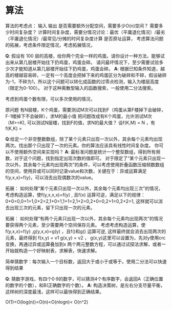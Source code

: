 # 算法


算法的考虑点：
输入
输出
是否需要额外分配空间，需要多少O(n)空间？
需要多少时间复杂度？
计算时间复杂度，需要分情况讨论：最优（平庸退化情况）/最劣（平庸退化情况）/最常见/分摊的时间复杂度计算
是否原址运算，
考虑算法问题的拓展，考虑条件限定情况，考虑拓展情况，

**Q**: 假设有 100 层的高楼，给你两个完全一样的鸡蛋。请你设计一种方法，能够试出来从第几层楼开始往下扔鸡蛋，鸡蛋会碎。 请问最坏情况下，至少需要试验多少次才能知道从第几层楼开始往下扔鸡蛋，鸡蛋会碎。
**A**: 根据已知条件知道，越高的楼越容易碎，一定有一个高度会把掉下来的鸡蛋区分为破碎和不碎，假设破碎为-1，不碎为1，所以这个问题可以转化成函数的过零点检测，输入为楼层高度（限定为0-100）。
对于这种离散型输入的函数搜索，一般使用二分法搜索。

考虑到鸡蛋个数有限，可以多次使用的情况，

原问题 有N层楼，K个鸡蛋，需要测试M次可以找到F（鸡蛋从第F楼掉下会破碎，F-1楼掉下不会破碎），求M的最小值
把问题改成有K个鸡蛋，允许测试M次（M>=K), 可以测试N层楼，找到F的值，求N的最大值？
设f(K,M) = N ，有f(K,K) = 


**Q**:给定一个非空整数数组，除了某个元素只出现一次以外，其余每个元素均出现两次。找出那个只出现了一次的元素。你的算法应该具有线性时间复杂度。 你可以不使用额外空间来实现吗？
**A**: 最标准问题是统计一个整型数组，得到所有频数，对于这个问题，找到指定出现次数的值即可。
对于限定了“某个元素只出现一次以外，其余每个元素均出现两次”的条件，可以考虑使用折叠函数压缩频数数组的空间，使用异或可以同时记录value和次数，关键在于：异或运算满足f(y,x,x)=f(y)，可以消去出现偶数次的value。

拓展： 如何处理“某个元素只出现一次以外，其余每个元素均出现三次”的情况，
    考虑构造运算，使f(y,x,x,x)=f(y) , 且f(x) 运算可逆，满足以下的规律：
    0+0=0,0+1=1,0+2=2,1+0=1,1+1=2,1+2=0,2+0=0,2+1=0,2+2=1,
    这样就可以消去出现三次的元素，留下只出现一次的元素。

拓展： 如何处理“有两个元素只出现一次以外，其余每个元素均出现两次”的情况
    要获得两个元素，至少需要两个空间保存元素。
    考虑考虑构造运算，使f(y,x,x)=f(y) ,g(y,x,x)=g(y) ，且f()和g() 运算可逆,
    这样最终就会消去出现两次的元素，最终得到
    f(x,y) = v1
    g(x,y) = v2 ，
    g(x,y)这里可以设置为，先对y使用crc变换，再通过异或运算叠加到x
    两个两元整数方程，可以通过试探法求解，或者一开始就构造一个好映射表，求解表，快速求解。



简单猜数字：每次输入一个目标数，返回大于或小于或等于。使用二分法可以快速得到结果

**Q**: 猜数字游戏，有四个0·9的数字，可以猜测4个有序数字，会返回A（正确位置的数字的个数），和B(正确数字的个数）。
**A**: 
构造决策树，是左右分支尽量平衡，这样树的深度最浅，这样可以最快得到正确结果。





O(1)<O(log(n))<O(n)<O(nlogn)< O(n^2)
